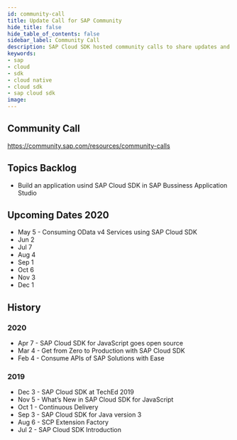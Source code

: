 ```yaml
---
id: community-call
title: Update Call for SAP Community
hide_title: false
hide_table_of_contents: false
sidebar_label: Community Call
description: SAP Cloud SDK hosted community calls to share updates and demonstrate best practices for developers.
keywords:
- sap
- cloud
- sdk
- cloud native
- cloud sdk
- sap cloud sdk
image:
---
```


## Community Call

https://community.sap.com/resources/community-calls

## Topics Backlog

* Build an application usind SAP Cloud SDK in SAP Bussiness Application Studio

## Upcoming Dates 2020

* May 5 - Consuming OData v4 Services using SAP Cloud SDK
* Jun 2
* Jul 7
* Aug 4
* Sep 1
* Oct 6
* Nov 3
* Dec 1

## History

### 2020

* Apr 7 - SAP Cloud SDK for JavaScript goes open source
* Mar 4 - Get from Zero to Production with SAP Cloud SDK
* Feb 4 - Consume APIs of SAP Solutions with Ease

### 2019

* Dec 3 - SAP Cloud SDK at TechEd 2019
* Nov 5 - What’s New in SAP Cloud SDK for JavaScript
* Oct 1 - Continuous Delivery
* Sep 3 - SAP Cloud SDK for Java version 3
* Aug 6 - SCP Extension Factory
* Jul 2 - SAP Cloud SDK Introduction
